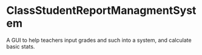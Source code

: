 # ClassStudentReportManagmentSystem
A GUI to help teachers input grades and such into a system, and calculate basic stats.

